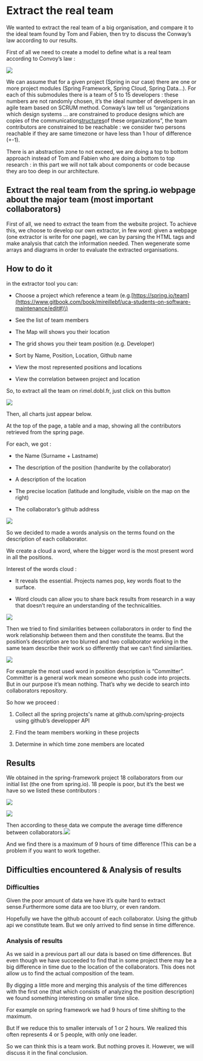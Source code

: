# **Extract the real team**

We wanted to extract the real team of a big organisation, and compare it to the ideal team found by Tom and Fabien, then try to discuss the Conway’s law according to our results.

First of all we need to create a model to define what is a real team according to Convoy’s law :

![](https://lh5.googleusercontent.com/Dp4OU7-zov2DpQUfG-aY5ynyxBUqxMUzlCyItzWEzGQQzwSvePWxbETZCJ75b9UXYzOUjLJ3uHxZ3TxFNRqT350hcbGwUGgIawr9_iGQgA_xr2g8oIRhIy-iQqg7VxHPNvvh73lw)

We can assume that for a given project \(Spring in our case\) there are one or more project modules \(Spring Framework, Spring Cloud, Spring Data…\). For each of this submodules there is a team of 5 to 15 developers : these numbers are not randomly chosen, it’s the ideal number of developers in an agile team based on SCRUM method. Conway’s law tell us “organizations which design systems ... are constrained to produce designs which are copies of the communication[structures](https://en.wikipedia.org/wiki/Organizational_structure)of these organizations”, the team contributors are constrained to be reachable : we consider two persons reachable if they are same timezone or have less than 1 hour of difference \(+-1\).

There is an abstraction zone to not exceed, we are doing a top to bottom approach instead of Tom and Fabien who are doing a bottom to top research : in this part we will not talk about components or code because they aro too deep in our architecture.

## Extract the real team from the spring.io webpage about the major team \(most important collaborators\)

First of all, we need to extract the team from the website project. To achieve this, we choose to develop our own extractor, in few word: given a webpage \(one extractor is write for one page\), we can by parsing the HTML tags and make analysis that catch the information needed. Then wegenerate some arrays and diagrams in order to evaluate the extracted organisations.

## How to do it

in the extractor tool you can:

* Choose a project which reference a team \(e.g.[https://spring.io/team](https://www.gitbook.com/book/mireillebf/uca-students-on-software-maintenance/edit#)\)

* See the list of team members

* The Map will shows you their location

* The grid shows you their team position \(e.g. Developer\)

* Sort by Name, Position, Location, Github name

* View the most represented positions and locations

* View the correlation between project and location

So, to extract all the team on rimel.dobl.fr, just click on this button

![](https://lh3.googleusercontent.com/OdO1j2Grncj3-haBsTvY_GYNPa8vEAbDX_w6yoI3JEu_IAEXDr2wGnMijeWiZUIZbf9fnYAEypbw-51c55qQAvbyiwn77EKLaPXb8xn58zJEDf8b544K1ET41ISn1-7BHv7LtflZ)

Then, all charts just appear below.

At the top of the page, a table and a map, showing all the contributors retrieved from the spring page.

For each, we got :

* the Name \(Surname + Lastname\)

* The description of the position \(handwrite by the collaborator\)

* A description of the location

* The precise location \(latitude and longitude, visible on the map on the right\)

* The collaborator’s github address

![](https://lh4.googleusercontent.com/XNjBt__q7qyj2oQRQYYQsms_j9f7t-jVGKYJvlooLSFkktaPU6FK_I-7hSyUkIaw-exooBIXBSD3bh0TwmlFNbzxqATB3VdD4UY3c1ttVibe0DtK41Tk_P2HYwgcTVVc859mSeEq)

So we decided to made a words analysis on the terms found on the description of each collaborator.

We create a cloud a word, where the bigger word is the most present word in all the positions.

Interest of the words cloud :

* It reveals the essential. Projects names pop, key words float to the surface.

* Word clouds can allow you to share back results from research in a way that doesn’t require an understanding of the technicalities.

![](https://lh3.googleusercontent.com/WcFoXPkRVInDtJSBld6hQYLIEi4hhcfSrJAEFkYFitvlOI1jWblhZ1LVUVq80y-Zaf9AQeDqbDFygNaTOuMvKDWnrcsb45oGkm5VlD75hNJ9MtlKgOrWGThWLqMJdlwQOlzBw_hz)

    


Then we tried to find similarities between collaborators in order to find the work relationship between them and then constitute the teams. But the position’s description are too blurred and two collaborator working in the same team describe their work so differently that we can’t find similarities.

![](https://lh6.googleusercontent.com/cEB6gUP40nmtv3YVcB7zmWaM7G5FGOKA78d0-D71qyBE3eS5Ww1m1KIjKk3EhelnobDmzM5ErBVO9_TgrVNqxaTLAvOY_U8Q6k_s2KKsx9S4fejGFSehV2kG--KETVOpf2ARzR_H)

For example the most used word in position description is “Committer”. Committer is a general work mean someone who push code into projects. But in our purpose it’s mean nothing. That’s why we decide to search into collaborators repository.

So how we proceed :

1. Collect all the spring projects's name at github.com/spring-projects using github’s developper API

2. Find the team members working in these projects

3. Determine in which time zone members are located

## Results

We obtained in the spring-framework project 18 collaborators from our initial list \(the one from spring.io\). 18 people is poor, but it’s the best we have so we listed these contributors :

![](https://lh6.googleusercontent.com/IBf99yKrnBc7O8Cot4bB6GGTzscaFanvfssTT4UY6SWQL3PcLPHzOFpaORoetqj9tkJm7OOCihrRH2N4swxHvznikyLBO-tUW896duf_vEhnitBxiaSxojKHWT78D_T-kSPXnoUP)

![](https://lh4.googleusercontent.com/H14dxxLPd4Hptpfg_rcbym0jU9EFOEsFpggZ15cNKESRhR5WVBEduIUkoKymO6wW-BEdPJp2tAStWONOENawUZOI7tlBDFIfUecy2o4hVqDNfzIIq8GTK0TGVZ2AmkYg13V1sfvO)

Then according to these data we compute the average time difference between collaborators.![](https://lh4.googleusercontent.com/3muWtfPvnGRwx4rF6qBHlWa5e87kEcJn6Pn4acOpjbdisKeiLLmcWsQCFFP1Ki8EeGcHkEtP66qNPmi864jhOgORfte0WOSE4el4NEIAQYi5EuCyxN3N1PJneIVAFRAynQOI0xrV)

And we find there is a maximum of 9 hours of time difference !This can be a problem if you want to work together.

## Difficulties encountered & Analysis of results

### Difficulties

Given the poor amount of data we have it’s quite hard to extract sense.Furthermore some data are too blurry, or even random.

Hopefully we have the github account of each collaborator. Using the github api we constitute team. But we only arrived to find sense in time difference.

### Analysis of results

As we said in a previous part all our data is based on time differences. But even though we have succeeded to find that in some project there may be a big difference in time due to the location of the collaborators. This does not allow us to find the actual composition of the team.

By digging a little more and merging this analysis of the time differences with the first one \(that which consists of analyzing the position description\) we found something interesting on smaller time slice.

For example on spring framework we had 9 hours of time shifting to the maximum.

But If we reduce this to smaller intervals of 1 or 2 hours. We realized this often represents 4 or 5 people, with only one leader.

So we can think this is a team work. But nothing proves it. However, we will discuss it in the final conclusion.

